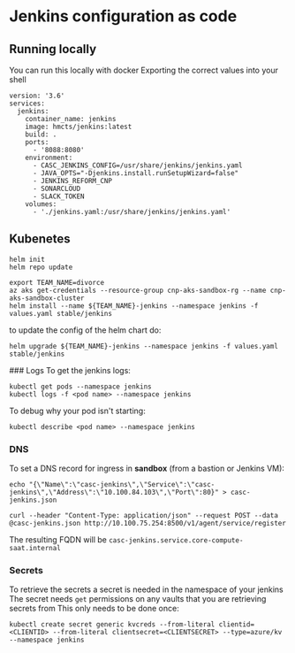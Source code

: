 # Jenkins configuration as code

## Running locally
You can run this locally with docker
Exporting the correct values into your shell
```
version: '3.6'
services:
  jenkins:
    container_name: jenkins
    image: hmcts/jenkins:latest
    build: .
    ports:
      - '8088:8080'
    environment:
      - CASC_JENKINS_CONFIG=/usr/share/jenkins/jenkins.yaml
      - JAVA_OPTS="-Djenkins.install.runSetupWizard=false"
      - JENKINS_REFORM_CNP
      - SONARCLOUD
      - SLACK_TOKEN
    volumes:
      - './jenkins.yaml:/usr/share/jenkins/jenkins.yaml'

```

## Kubenetes

```
helm init
helm repo update

export TEAM_NAME=divorce
az aks get-credentials --resource-group cnp-aks-sandbox-rg --name cnp-aks-sandbox-cluster
helm install --name ${TEAM_NAME}-jenkins --namespace jenkins -f values.yaml stable/jenkins
```

to update the config of the helm chart do:
```
helm upgrade ${TEAM_NAME}-jenkins --namespace jenkins -f values.yaml stable/jenkins
```

### Logs
To get the jenkins logs:
```
kubectl get pods --namespace jenkins
kubectl logs -f <pod name> --namespace jenkins
```

To debug why your pod isn't starting:
```
kubectl describe <pod name> --namespace jenkins
```

### DNS
To set a DNS record for ingress in __sandbox__ (from a bastion or Jenkins VM):
```
echo "{\"Name\":\"casc-jenkins\",\"Service\":\"casc-jenkins\",\"Address\":\"10.100.84.103\",\"Port\":80}" > casc-jenkins.json 

curl --header "Content-Type: application/json" --request POST --data @casc-jenkins.json http://10.100.75.254:8500/v1/agent/service/register
```
The resulting FQDN will be `casc-jenkins.service.core-compute-saat.internal`

### Secrets
To retrieve the secrets a secret is needed in the namespace of your jenkins
The secret needs `get` permissions on any vaults that you are retrieving secrets from
This only needs to be done once:
```
kubectl create secret generic kvcreds --from-literal clientid=<CLIENTID> --from-literal clientsecret=<CLIENTSECRET> --type=azure/kv --namespace jenkins
```
